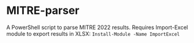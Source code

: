 # MITRE-parser
A PowerShell script to parse MITRE 2022 results.
Requires Import-Excel module to export results in XLSX: 
```Install-Module -Name ImportExcel```
